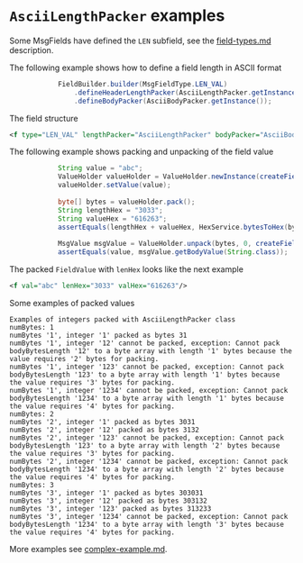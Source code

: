 # `AsciiLengthPacker` examples

Some MsgFields have defined the `LEN` subfield, see the [field-types.md](../field-types.md) description.

The following example shows how to define a field length in ASCII format
```Java
            FieldBuilder.builder(MsgFieldType.LEN_VAL)
                .defineHeaderLengthPacker(AsciiLengthPacker.getInstance(2))
                .defineBodyPacker(AsciiBodyPacker.getInstance());
```

The field structure
```XML
<f type="LEN_VAL" lengthPacker="AsciiLengthPacker" bodyPacker="AsciiBodyPacker"/>
```

The following example shows packing and unpacking of the field value
```Java
            String value = "abc";
            ValueHolder valueHolder = ValueHolder.newInstance(createField().getCurrentField());
            valueHolder.setValue(value);
    
            byte[] bytes = valueHolder.pack();
            String lengthHex = "3033";
            String valueHex = "616263";
            assertEquals(lengthHex + valueHex, HexService.bytesToHex(bytes));
    
            MsgValue msgValue = ValueHolder.unpack(bytes, 0, createField().getCurrentField());
            assertEquals(value, msgValue.getBodyValue(String.class));
```

The packed `FieldValue` with `lenHex` looks like the next example
```XML
<f val="abc" lenHex="3033" valHex="616263"/>
```

Some examples of packed values
```
Examples of integers packed with AsciiLengthPacker class
numBytes: 1
numBytes '1', integer '1' packed as bytes 31
numBytes '1', integer '12' cannot be packed, exception: Cannot pack bodyBytesLength '12' to a byte array with length '1' bytes because the value requires '2' bytes for packing.
numBytes '1', integer '123' cannot be packed, exception: Cannot pack bodyBytesLength '123' to a byte array with length '1' bytes because the value requires '3' bytes for packing.
numBytes '1', integer '1234' cannot be packed, exception: Cannot pack bodyBytesLength '1234' to a byte array with length '1' bytes because the value requires '4' bytes for packing.
numBytes: 2
numBytes '2', integer '1' packed as bytes 3031
numBytes '2', integer '12' packed as bytes 3132
numBytes '2', integer '123' cannot be packed, exception: Cannot pack bodyBytesLength '123' to a byte array with length '2' bytes because the value requires '3' bytes for packing.
numBytes '2', integer '1234' cannot be packed, exception: Cannot pack bodyBytesLength '1234' to a byte array with length '2' bytes because the value requires '4' bytes for packing.
numBytes: 3
numBytes '3', integer '1' packed as bytes 303031
numBytes '3', integer '12' packed as bytes 303132
numBytes '3', integer '123' packed as bytes 313233
numBytes '3', integer '1234' cannot be packed, exception: Cannot pack bodyBytesLength '1234' to a byte array with length '3' bytes because the value requires '4' bytes for packing.
```

More examples see [complex-example.md](../complex-example.md).